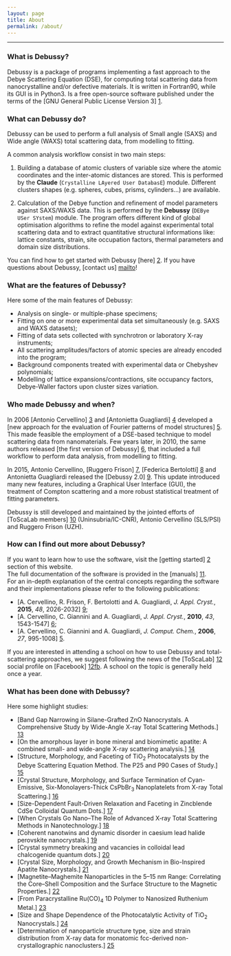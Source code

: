 ```yaml
---
layout: page
title: About
permalink: /about/
---
```


---

### What is Debussy?
Debussy is a package of programs implementing a fast approach to the Debye Scattering Equation (DSE), for computing total scattering data from nanocrystalline and/or defective materials. It is written in Fortran90, while its GUI is in Python3. Is a free open-source software published under the terms of the [GNU General Public License Version 3] [1].

[1]: <https://www.gnu.org/licenses/gpl-3.0.txt> "gpl-3.0"


### What can Debussy do?
Debussy can be used to perform a full analysis of Small angle (SAXS) and Wide angle (WAXS) total scattering data, from modelling to fitting.

A common analysis workflow consist in two main steps:
1. Building a database of atomic clusters of variable size where the atomic coordinates and the inter-atomic distances are stored. This is performed by the **Claude** (`Crystalline LAyered User DatabasE`) module. Different clusters shapes (e.g. spheres, cubes, prisms, cylinders...) are available.

2. Calculation of the Debye function and refinement of model parameters against SAXS/WAXS data. This is performed by the **Debussy** (`DEBye USer SYstem`) module. The program offers different kind of global optimisation algorithms to refine the model against experimental total scattering data and to extract quantitative structural informations like: lattice constants, strain, site occupation factors, thermal parameters and domain size distributions.<br>

You can find how to get started with Debussy [here] [2]. If you have questions about Debussy, [contact us] [mailto]!

[2]: <https://debyeusersystem.github.io/getting-started/> "Getting Started"
[mailto]: <mailto:federica.bertolotti@uninsubria.it;antonella.guagliardi@ic.cnr.it;ruggero.frison@protonmail.ch;antonio.cervellino@psi.ch>


### What are the features of Debussy?
Here some of the main features of Debussy:
- Analysis on single- or multiple-phase specimens;
- Fitting on one or more experimental data set simultaneously (e.g. SAXS and WAXS datasets);
- Fitting of data sets collected with synchrotron or laboratory X-ray instruments;
- All scattering amplitudes/factors of atomic species are already encoded into the program;
- Background components treated with experimental data or Chebyshev polynomials;
- Modelling of lattice expansions/contractions, site occupancy factors, Debye-Waller factors upon cluster sizes variation.


### Who made Debussy and when?
In 2006 [Antonio Cervellino] [3] and [Antonietta Guagliardi] [4] developed a [new approach for the evaluation of Fourier patterns of model structures] [5]. This made feasible the employment of a DSE-based technique to model scattering data from nanomaterials. Few years later, in 2010, the same authors released [the first version of Debussy] [6], that included a full workflow to perform data analysis, from modelling to fitting. <br>

In 2015, Antonio Cervellino, [Ruggero Frison] [7], [Federica Bertolotti] [8] and Antonietta Guagliardi released the [Debussy 2.0] [9]. This update introduced many new features, including a Graphical User Interface (GUI), the treatment of Compton scattering and a more robust statistical treatment of fitting parameters. <br>

Debussy is still developed and maintained by the jointed efforts of [ToScaLab members] [10] (Uninsubria/IC-CNR), Antonio Cervellino (SLS/PSI) and Ruggero Frison (UZH).

[3]: <https://www.psi.ch/en/lsc/people/antonio-cervellino> "Antonio Cervellino - PSI"
[4]: <http://toscalab.uninsubria.it/index.php/people> "Antonella Guagliardi - CNR"
[5]: <https://doi.org/10.1002/jcc.20407> "On the efficient evaluation of Fourier patterns for nanoparticles and clusters - J Comput Chem"
[6]: <https://doi.org/10.1107/S0021889810041889> "DEBUSSY - J Appl Cryst"
[7]: <https://www.physik.uzh.ch/groups/chang/people.php> "Ruggero Frisson - UZH"
[8]: <http://toscalab.uninsubria.it/index.php/people> "Fderica Bertolotti - University of Insubria"
[9]: <https://doi.org/10.1107/S1600576715020488> "DEBUSSY 2.0: the new release - J Appl Cryst"
[10]: <http://toscalab.uninsubria.it/index.php/people> "ToScaLab crew"


### How can I find out more about Debussy?
If you want to learn how to use the software, visit the [getting started] [2] section of this website. <br>
The full documentation of the software is provided in the [manuals] [11]. <br>
For an in-depth explanation of the central concepts regarding the software and their implementations please refer to the following publications:
- [A. Cervellino, R. Frison, F. Bertolotti and  A. Guagliardi, *J. Appl. Cryst.*, **2015**, *48*, 2026-2032] [9];
- [A. Cervellino, C. Giannini and  A. Guagliardi, *J. Appl. Cryst.*, **2010**, *43*, 1543-1547] [6];
- [A. Cervellino, C. Giannini and  A. Guagliardi, *J. Comput. Chem.*, **2006**, *27*, 995-1008] [5]. <br/>

If you are interested in attending a school on how to use Debussy and total-scattering approaches, we suggest following the news of the [ToScaLab] [12] social profile on [Facebook] [12fb]. A school on the topic is generally held once a year.

[11]: <https://github.com/DeByeUSerSYstem/DEBUSSY_v2.2-WINDOWS/tree/main/WINDOWS/cygwin64/DEBUSSY_v2.2/MANUALS> "MANUALS.ZIP"
[12]: <http://toscalab.uninsubria.it/> "ToScaLab website"
[12fb]: <https://www.facebook.com/toscalabCO> "facebook page"


### What has been done with Debussy?
Here some highlight studies:
- [Band Gap Narrowing in Silane-Grafted ZnO Nanocrystals. A Comprehensive Study by Wide-Angle X-ray Total Scattering Methods.] [13]
- [On the amorphous layer in bone mineral and biomimetic apatite: A combined small- and wide-angle X-ray scattering analysis.] [14]
- [Structure, Morphology, and Faceting of TiO<sub>2</sub> Photocatalysts by the Debye Scattering Equation Method. The P25 and P90 Cases of Study.] [15]
- [Crystal Structure, Morphology, and Surface Termination of Cyan-Emissive, Six-Monolayers-Thick CsPbBr<sub>3</sub> Nanoplatelets from X-ray Total Scattering.] [16]
- [Size-Dependent Fault-Driven Relaxation and Faceting in Zincblende CdSe Colloidal Quantum Dots.] [17]
- [When Crystals Go Nano–The Role of Advanced X‐ray Total Scattering Methods in Nanotechnology.] [18]
- [Coherent nanotwins and dynamic disorder in caesium lead halide perovskite nanocrystals.] [19]
- [Crystal symmetry breaking and vacancies in colloidal lead chalcogenide quantum dots.] [20]
- [Crystal Size, Morphology, and Growth Mechanism in Bio-Inspired Apatite Nanocrystals.] [21]
- [Magnetite–Maghemite Nanoparticles in the 5–15 nm Range: Correlating the Core–Shell Composition and the Surface Structure to the Magnetic Properties.] [22]
- [From Paracrystalline Ru(CO)<sub>4</sub> 1D Polymer to Nanosized Ruthenium Metal.] [23]
- [Size and Shape Dependence of the Photocatalytic Activity of TiO<sub>2</sub> Nanocrystals.] [24]
- [Determination of nanoparticle structure type, size and strain distribution from X-ray data for monatomic fcc-derived non-crystallographic nanoclusters.] [25]

[13]: <https://doi.org/10.1021/acs.jpcc.0c10502>
[14]: <https://doi.org/10.1016/j.actbio.2020.04.026>
[15]: <https://doi.org/10.3390/nano10040743>
[16]: <https://doi.org/10.1021/acsnano.9b07626>
[17]: <https://doi.org/10.1021/acsnano.8b07092>
[18]: <https://doi.org/10.1002/ejic.201800534>
[19]: <https://doi.org/10.1021/acsnano.7b00017>
[20]: <https://doi.org/10.1038/nmat4661>
[21]: <https://doi.org/10.1002/adfm.201302075>
[22]: <https://doi.org/10.1021/cm403360f>
[23]: <https://doi.org/10.1021/cg3004504>
[24]: <https://doi.org/10.1021/ja110225n>
[25]: <https://doi.org/10.1107/S0021889803013542>

